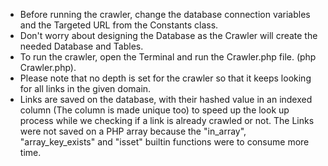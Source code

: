 - Before running the crawler, change the database connection variables and the Targeted URL from the Constants class.
- Don't worry about designing the Database as the Crawler will create the needed Database and Tables.
- To run the crawler, open the Terminal and run the Crawler.php file. (php Crawler.php).
- Please note that no depth is set for the crawler so that it keeps looking for all links in the given domain.
- Links are saved on the database, with their hashed value in an indexed column (The column is made unique too) to speed up the look up process while we checking if a link is already crawled or not. The Links were not saved on a PHP array because the "in_array", "array_key_exists" and "isset" builtin functions were to consume more time. 
